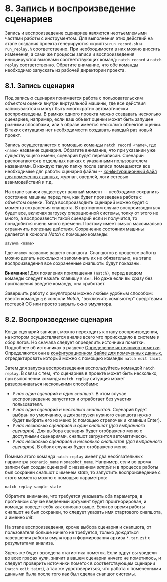 <div style="page-break-before:always;">
</div>

# <a name="record_replay"></a>8. Запись и воспроизведение сценариев

Запись и воспроизведение сценариев являются неотъемлемыми частями работы с инструментом.
Для выполнения этих действий на этапе создания проекта генерируются скрипты `run_record.sh` и `run_replay.h`
соответственно. При необходимости в них можно вносить изменения, а сами же процессы записи и воспроизведения
инициируются вызовами соответствующих команд: `natch record` и `natch replay` соответственно.
Обратите внимание, что обе команды необходимо запускать из рабочей директории проекта.

## <a name="record">8.1. Запись сценария

Под записью сценария понимается работа с пользовательским объектом оценки внутри виртуальной машины, где все действия записываются
и могут быть многократно автоматически воспроизведены. В рамках одного проекта можно создавать несколько сценариев,
например, если ваш объект оценки может быть запущен разными способами, или в образе имеется несколько объектов оценки.
В таких ситуациях нет необходимости создавать каждый раз новый проект.

Запись осуществляется с помощью команды `natch record <name>`, где `<name>` название сценария.
Обратите внимание, что при указании уже существующего имени, сценарий будет перезаписан. Сценарии располагаются в отдельных папках с указанными пользователем названиями.
В каждую такую папку после записи помещаются все необходимые для работы сценария файлы -- [конфигурационный файл для помеченных данных](17_app_configs.md#taint_config),
журнал, оверлей, логи сетевых взаимодействий и т.д.

На этапе записи существует важный момент -- необходимо сохранить состояние машины перед тем, как будет произведена работа с объектом оценки.
Тогда воспроизводить сценарий можно будет с момента сохранения снапшота.
В противном случае воспроизводиться будет все, включая загрузку операционной системы, толку от этого не много, а воспроизвести такой
сценарий если и получится, то понадобится очень много времени. Поэтому имеет смысл максимально ограничить полезные действия.
Сохранение состояния машины делается в консоли *Natch* с помощью команды:
```
savevm <name>
```

Где `<name>` название вашего снапшота. Снапшотов в процессе работы можно делать несколько и запоминать их не обязательно, на этапе воспроизведения все сохраненные
снапшоты будут показаны.

**Внимание!** Для появления приглашения `(natch)`, перед вводом команды следует нажать клавишу `Enter`.
Но даже если вы сразу без приглашения введете команду, она сработает.

Завершить работу с эмулятором можно любым удобным способом: ввести команду `q` в консоли *Natch*, "выключить компьютер" средствами гостевой ОС или просто закрыть окно эмулятора.


## <a name="replay">8.2. Воспроизведение сценария

Когда сценарий записан, можно переходить к этапу воспроизведения, на котором осуществляется анализ всего что происходило в системе и сбор логов.
Но сначала следует определить источники пометки. Подробнее об источниках в разделе [Определение источников пометки](7_taint_source.md#taint_source).
Определяются они в [конфигурационном файле для помеченных данных](17_app_configs.md#taint_config), отредактировать который можно с помощью
команды `natch edit taint`.

Затем для запуска воспроизведения воспользуйтесь командой `natch replay`.
В связи с тем, что сценариев в проекте может быть несколько, при выполнении команды `natch replay` ситуация может разворачиваться несколькими способами:

* *У нас один сценарий и один снапшот*. В этом случае воспроизведение запустится и отработает без участия пользователя.
* *У нас один сценарий и несколько снапшотов*. Сценарий будет выбран по умолчанию, а для загрузки нужного снапшота нужно будет выбрать его из меню (с помощью стрелочек и клавиши Enter).
* *У нас несколько сценариев и один снапшот (для выбранного сценария)*. Для выбора сценария будет отображено меню с доступными сценариями, снапшот загрузится автоматически.
* *У нас несколько сценариев и несколько снапшотов (для выбранного сценария)*. В обоих случаях будет отображено меню.

Помимо этого команда `natch replay` имеет два необязательных параметра `scenario_name` и `snapshot_name`.
Например, если во время записи был создан сценарий с названием *sample* и в процессе работы был сохранен снапшот с именем *state*,
то запустить воспроизведение с этого момента можно с помощью параметров:
```bash
natch replay sample state
```
Обратите внимание, что требуется указывать оба параметра, в противном случае введенный аргумент будет проигнорирован, и команда поведет себя как описано выше.
Если во время работы снапшот не был сохранен, то следует указать имя стартового снапшота, а именно *init*.

На этапе воспроизведения, кроме выбора сценария и снапшота, от пользователя больше ничего не требуется, только дождаться завершения работы эмулятора и
формирования архива `*.tar.zst` с результатами анализа.

Здесь же будет выведена статистика пометок. Если вдруг вы увидели во всех графах нули, значит в вашем сценарии ничего не пометилось, и следует проверить
источники пометок в соответствующем сценарии (`natch edit taint`), а так же удостовериться, что работа с помеченными данными была после того как был сделан снапшот системы.



